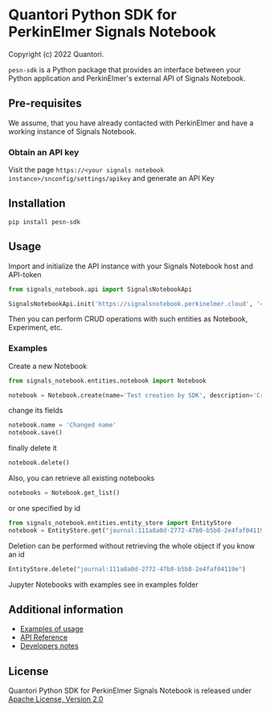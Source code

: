 # Quantori Python SDK for PerkinElmer Signals Notebook
Copyright (c) 2022 Quantori.

`pesn-sdk` is a Python package that provides an interface between your Python application and PerkinElmer's external API of Signals Notebook.

## Pre-requisites

We assume, that you have already contacted with PerkinElmer and have a working instance of Signals Notebook.

### Obtain an API key

Visit the page `https://<your signals notebook instance>/snconfig/settings/apikey` and generate an API Key

## Installation

```shell
pip install pesn-sdk
```

## Usage

Import and initialize the API instance with your Signals Notebook host and API-token
```python
from signals_notebook.api import SignalsNotebookApi

SignalsNotebookApi.init('https://signalsnotebook.perkinelmer.cloud', '<your api key>')
```
Then you can perform CRUD operations with such entities as Notebook, Experiment, etc.

### Examples
Create a new Notebook
```python
from signals_notebook.entities.notebook import Notebook

notebook = Notebook.create(name='Test creation by SDK', description='Created by me')
```
change its fields
```python
notebook.name = 'Changed name'
notebook.save()
```
finally delete it
```python
notebook.delete()
```
Also, you can retrieve all existing notebooks
```python
notebooks = Notebook.get_list()
```
or one specified by id
```python
from signals_notebook.entities.entity_store import EntityStore
notebook = EntityStore.get("journal:111a8a0d-2772-47b0-b5b8-2e4faf04119e")
```
Deletion can be performed without retrieving the whole object if you know an id
```python
EntityStore.delete("journal:111a8a0d-2772-47b0-b5b8-2e4faf04119e")
```
Jupyter Notebooks with examples see in examples folder

## Additional information
 - [Examples of usage](examples)
 - [API Reference](https://quantori.github.io/quantori-pesn-python-sdk/signals_notebook/)
 - [Developers notes](DEVNOTES.md)

## License
Quantori Python SDK for PerkinElmer Signals Notebook is released under [Apache License, Version 2.0](LICENSE)
